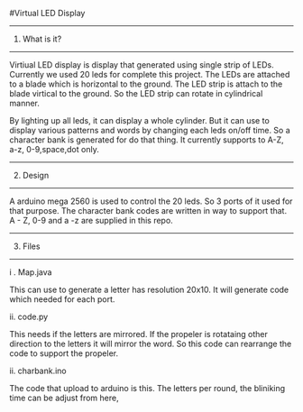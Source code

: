 

#Virtual LED Display

-------------------------------------------------------------
1. What is it?
-------------------------------------------------------------

Virtiual LED display is display that generated using single strip of LEDs. 
Currently we used 20 leds for complete this project. The LEDs are attached
to a blade which is horizontal to the ground. The LED strip is attach to the
blade virtical to the ground. So the LED strip can rotate in cylindrical manner.

By lighting up all leds, it can display a whole cylinder. But it can use to
display various patterns and words by changing each leds on/off time. So a 
character bank is generated for do that thing. It currently supports
to A-Z, a-z, 0-9,space,dot only. 


-----------------------------------------------------------------
2. Design
------------------------------------------------------------------
A arduino mega 2560 is used to control the 20 leds. So 3 ports of
it used for that purpose. The character bank codes are written in way
to support that. A - Z, 0-9 and a -z are supplied in this repo.

----------------------------------------------------------------------
3. Files
----------------------------------------------------------------------

i . Map.java

This can use to generate a letter has resolution 20x10.
It will generate code which needed for each port. 

ii. code.py

This needs if the letters are mirrored. If the propeler is rotataing 
other direction to the letters it will mirror the word. So this 
code can rearrange the code to support the propeler.


ii. charbank.ino

The code that upload to arduino is this. The letters per round,
the bliniking time can be adjust from here,
